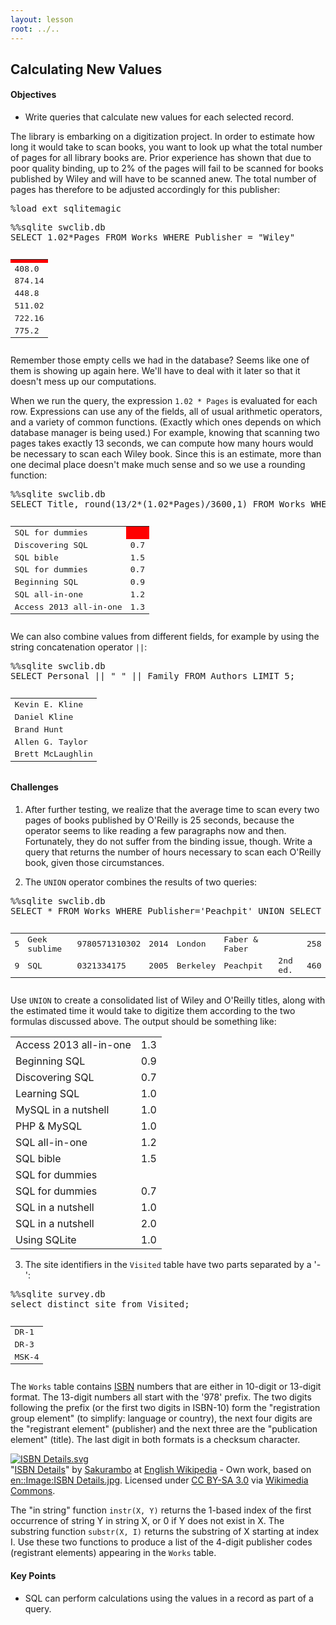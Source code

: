 ```yaml
---
layout: lesson
root: ../..
---
```


## Calculating New Values


<div class="objectives">
<h4 id="objectives">Objectives</h4>
<ul>
<li>Write queries that calculate new values for each selected record.</li>
</ul>
</div>


<div>
<p>The library is embarking on a digitization project. In order to estimate how long it would take to scan books, you want to look up what the total number of pages for all library books are. Prior experience has shown that due to poor quality binding, up to 2% of the pages will fail to be scanned for books published by Wiley and will have to be scanned anew. The total number of pages has therefore to be adjusted accordingly for this publisher:</p>
</div>


<div class="in">
<pre>%load_ext sqlitemagic</pre>
</div>

<div class="in">
<pre>%%sqlite swclib.db
SELECT 1.02*Pages FROM Works WHERE Publisher = "Wiley"</pre>
</div>

<div class="out">
<pre><table>
	<TR><TD bgcolor="red"></TD>
	</TR>
	<TR><TD>408.0</TD>
	</TR>
	<TR><TD>874.14</TD>
	</TR>
	<TR><TD>448.8</TD>
	</TR>
	<TR><TD>511.02</TD>
	</TR>
	<TR><TD>722.16</TD>
	</TR>
	<TR><TD>775.2</TD>
	</TR>
</table></pre>
</div>

<div>Remember those empty cells we had in the database? Seems like one of them is showing up again here. We'll have to deal with it later so that it doesn't mess up our computations.</div>

<div>
<p>When we run the query, the expression <code>1.02 * Pages</code> is evaluated for each row. Expressions can use any of the fields, all of usual arithmetic operators, and a variety of common functions. (Exactly which ones depends on which database manager is being used.) For example, knowing that scanning two pages takes exactly 13 seconds, we can compute how many hours would be necessary to scan each Wiley book. Since this is an estimate, more than one decimal place doesn't make much sense and so we use a rounding function:</p>
</div>


<div class="in">
<pre>%%sqlite swclib.db
SELECT Title, round(13/2*(1.02*Pages)/3600,1) FROM Works WHERE Publisher = "Wiley"</pre>
</div>

<div class="out">
<pre><table>
	<TR><TD>SQL for dummies</TD>
	<TD bgcolor="red"></TD>
	</TR>
	<TR><TD>Discovering SQL</TD>
	<TD>0.7</TD>
	</TR>
	<TR><TD>SQL bible</TD>
	<TD>1.5</TD>
	</TR>
	<TR><TD>SQL for dummies</TD>
	<TD>0.7</TD>
	</TR>
	<TR><TD>Beginning SQL</TD>
	<TD>0.9</TD>
	</TR>
	<TR><TD>SQL all-in-one</TD>
	<TD>1.2</TD>
	</TR>
	<TR><TD>Access 2013 all-in-one</TD>
	<TD>1.3</TD>
	</TR>
</table></pre>
</div>


<div>
<p>We can also combine values from different fields, for example by using the string concatenation operator <code>||</code>:</p>
</div>


<div class="in">
<pre>%%sqlite swclib.db
SELECT Personal || " " || Family FROM Authors LIMIT 5;</pre>
</div>

<div class="out">
<pre><table>
	<TR><TD>Kevin E. Kline</TD>
	</TR>
	<TR><TD>Daniel Kline</TD>
	</TR>
	<TR><TD>Brand Hunt</TD>
	</TR>
	<TR><TD>Allen G. Taylor</TD>
	</TR>
	<TR><TD>Brett McLaughlin</TD>
	</TR>
</table></pre>
</div>

<div>
<h4 id="challenges">Challenges</h4>
<ol style="list-style-type: decimal">
<li><p>After further testing, we realize that the average time to scan every two pages of books published by O'Reilly is 25 seconds, because the operator seems to like reading a few paragraphs now and then. Fortunately, they do not suffer from the binding issue, though. Write a query that returns the number of hours necessary to scan each O'Reilly book, given those circumstances.</p></li>
<li><p>The <code>UNION</code> operator combines the results of two queries:</p></li>
</ol>
</div>


<div class="in">
<pre>%%sqlite swclib.db
SELECT * FROM Works WHERE Publisher='Peachpit' UNION SELECT * FROM Works WHERE Publisher='Faber &amp; Faber';</pre>
</div>

<div class="out">
<pre><table>
	<TR><TD>5</TD>
	<TD>Geek sublime</TD>
	<TD>9780571310302</TD>
	<TD>2014</TD>
	<TD>London</TD>
	<TD>Faber &amp; Faber</TD>
	<TD></TD>
	<TD>258</TD>
	</TR>
	<TR><TD>9</TD>
	<TD>SQL</TD>
	<TD>0321334175</TD>
	<TD>2005</TD>
	<TD>Berkeley</TD>
	<TD>Peachpit</TD>
	<TD>2nd ed.</TD>
	<TD>460</TD>
	</TR>
</table></pre>
</div>


<div>
<p>Use <code>UNION</code> to create a consolidated list of Wiley and O'Reilly titles, along with the estimated time it would take to digitize them according to the two formulas discussed above. The output should be something like:</p>
<table>
	<TR><TD>Access 2013 all-in-one</TD>
	<TD>1.3</TD>
	</TR>
	<TR><TD>Beginning SQL</TD>
	<TD>0.9</TD>
	</TR>
	<TR><TD>Discovering SQL</TD>
	<TD>0.7</TD>
	</TR>
	<TR><TD>Learning SQL</TD>
	<TD>1.0</TD>
	</TR>
	<TR><TD>MySQL in a nutshell</TD>
	<TD>1.0</TD>
	</TR>
	<TR><TD>PHP &amp; MySQL</TD>
	<TD>1.0</TD>
	</TR>
	<TR><TD>SQL all-in-one</TD>
	<TD>1.2</TD>
	</TR>
	<TR><TD>SQL bible</TD>
	<TD>1.5</TD>
	</TR>
	<TR><TD>SQL for dummies</TD>
	<TD></TD>
	</TR>
	<TR><TD>SQL for dummies</TD>
	<TD>0.7</TD>
	</TR>
	<TR><TD>SQL in a nutshell</TD>
	<TD>1.0</TD>
	</TR>
	<TR><TD>SQL in a nutshell</TD>
	<TD>2.0</TD>
	</TR>
	<TR><TD>Using SQLite</TD>
	<TD>1.0</TD>
	</TR>
</table>


</div>


<div>
<ol start="3" style="list-style-type: decimal">
<li>The site identifiers in the <code>Visited</code> table have two parts separated by a '-':</li>
</ol>
</div>


<div class="in">
<pre>%%sqlite survey.db
select distinct site from Visited;</pre>
</div>

<div class="out">
<pre><table>
<tr><td>DR-1</td></tr>
<tr><td>DR-3</td></tr>
<tr><td>MSK-4</td></tr>
</table></pre>
</div>

<div>
<p>The <code>Works</code> table contains <a href="https://en.wikipedia.org/wiki/ISBN">ISBN</a> numbers that are either in 10-digit or 13-digit format. The 13-digit numbers all start with the '978' prefix. The two digits following the prefix (or the first two digits in ISBN-10) form the &quot;registration group element&quot; (to simplify: language or country), the next four digits are the &quot;registrant element&quot; (publisher) and the next three are the &quot;publication element&quot; (title). The last digit in both formats is a checksum character.</p>
<p><a href="https://commons.wikimedia.org/wiki/File:ISBN_Details.svg#mediaviewer/File:ISBN_Details.svg"><img src="https://upload.wikimedia.org/wikipedia/commons/thumb/8/84/ISBN_Details.svg/1200px-ISBN_Details.svg.png" alt="ISBN Details.svg"></a><br>"<a href="https://commons.wikimedia.org/wiki/File:ISBN_Details.svg#mediaviewer/File:ISBN_Details.svg">ISBN Details</a>" by <a href="//en.wikipedia.org/wiki/User:Sakurambo" class="extiw" title="wikipedia:User:Sakurambo">Sakurambo</a> at <a href="//en.wikipedia.org/wiki/" class="extiw" title="wikipedia:">English Wikipedia</a> - Own work, based on <a href="//en.wikipedia.org/wiki/Image:ISBN_Details.jpg" class="extiw" title="en:Image:ISBN Details.jpg">en::Image:ISBN Details.jpg</a>. Licensed under <a href="http://creativecommons.org/licenses/by-sa/3.0/" title="Creative Commons Attribution-Share Alike 3.0">CC BY-SA 3.0</a> via <a href="//commons.wikimedia.org/wiki/">Wikimedia Commons</a>.</p>
<p>The &quot;in string&quot; function <code>instr(X, Y)</code> returns the 1-based index of the first occurrence of string Y in string X, or 0 if Y does not exist in X. The substring function <code>substr(X, I)</code> returns the substring of X starting at index I. Use these two functions to produce a list of the 4-digit publisher codes (registrant elements) appearing in the <code>Works</code> table.</p>
</div>


<div class="keypoints">
<h4 id="key-points">Key Points</h4>
<ul>
<li>SQL can perform calculations using the values in a record as part of a query.</li>
</ul>
</div>
